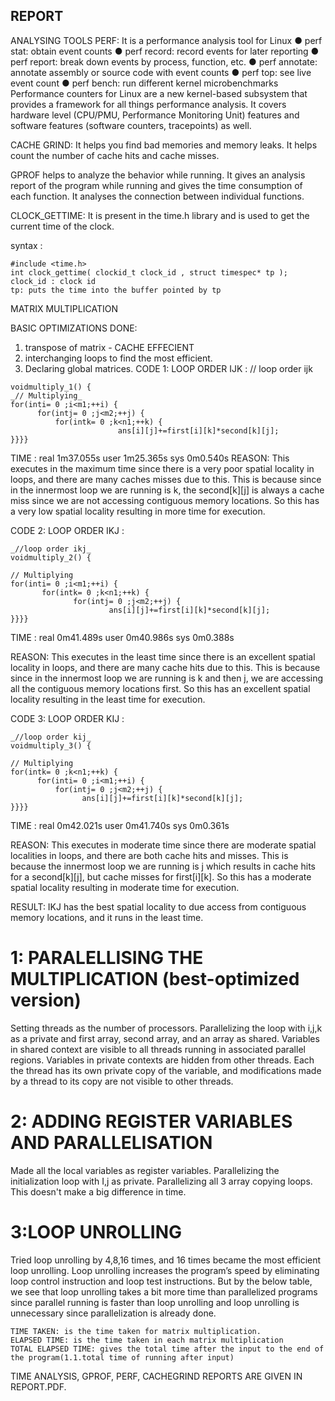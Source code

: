 ## REPORT
ANALYSING TOOLS
PERF: It is a performance analysis tool for Linux
● perf stat: obtain event counts
● perf record: record events for later reporting
● perf report: break down events by process, function, etc.
● perf annotate: annotate assembly or source code with event counts
● perf top: see live event count
● perf bench: run different kernel microbenchmarks
 Performance counters for Linux are a new kernel-based subsystem that provides a framework for all things performance analysis. It covers hardware level (CPU/PMU, Performance Monitoring Unit) features and software features (software counters, tracepoints) as well.

CACHE GRIND: It helps you find bad memories and memory leaks. It helps count the number of cache hits and cache misses.

GPROF helps to analyze the behavior while running. It gives an analysis report of the program while running and gives the time consumption of each function. It analyses the connection between individual functions.

CLOCK_GETTIME: It is present in the time.h library and is used to get the current time of the clock.

syntax :
```
#include <time.h>
int clock_gettime( clockid_t clock_id , struct timespec* tp );
clock_id : clock id
tp: puts the time into the buffer pointed by tp
```
MATRIX MULTIPLICATION

BASIC OPTIMIZATIONS DONE: 
1. transpose of matrix - CACHE EFFECIENT
2. interchanging loops to find the most efficient.
3. Declaring global matrices.
 CODE 1: LOOP ORDER IJK :
 // loop order ijk
```
voidmultiply_1() {
_// Multiplying_
for(inti= 0 ;i<m1;++i) {
      for(intj= 0 ;j<m2;++j) {
          for(intk= 0 ;k<n1;++k) {
                        ans[i][j]+=first[i][k]*second[k][j];
}}}}

```
TIME :
real 1m37.055s
user 1m25.365s
sys 0m0.540s
REASON: This executes in the maximum time since there is a very poor spatial locality in loops, and there are many caches misses due to this. This is because since in the innermost loop we are running is k, the second[k][j] is always a cache miss since we are not accessing contiguous memory locations. So this has a very low spatial locality resulting in more time for execution.

CODE 2: LOOP ORDER IKJ :
```
_//loop order ikj_
voidmultiply_2() {

// Multiplying
for(inti= 0 ;i<m1;++i) {
       for(intk= 0 ;k<n1;++k) {
              for(intj= 0 ;j<m2;++j) {
                      ans[i][j]+=first[i][k]*second[k][j];
}}}}
```
TIME :
real 0m41.489s
user 0m40.986s
sys 0m0.388s

REASON: This executes in the least time since there is an excellent spatial locality in loops, and there are many cache hits due to this. This is because since in the innermost loop we are running is k and then j, we are accessing all the contiguous memory locations first. So this has an excellent spatial locality resulting in the least time for execution.

CODE 3: LOOP ORDER KIJ :
```
_//loop order kij_
voidmultiply_3() {

// Multiplying
for(intk= 0 ;k<n1;++k) {
      for(inti= 0 ;i<m1;++i) {
          for(intj= 0 ;j<m2;++j) {
                ans[i][j]+=first[i][k]*second[k][j];
}}}}
```
TIME :
real 0m42.021s
user 0m41.740s
sys 0m0.361s

REASON: This executes in moderate time since there are moderate spatial localities in loops, and there are both cache hits and misses. This is because the innermost loop we are running is j which results in cache hits for a second[k][j], but cache misses for first[i][k]. So this has a moderate spatial locality resulting in moderate time for execution.

RESULT: IKJ has the best spatial locality to due access from contiguous memory locations, and it runs in the least time.

# 1: PARALELLISING THE MULTIPLICATION (best-optimized version)

Setting threads as the number of processors. Parallelizing the loop with i,j,k as a private and first array, second array, and an array as shared. Variables in shared context are visible to all threads running in associated parallel regions. Variables in private contexts are hidden from other threads. Each
the thread has its own private copy of the variable, and modifications made by a thread to its copy are not visible to other threads.

# 2: ADDING REGISTER VARIABLES AND PARALLELISATION

Made all the local variables as register variables.
Parallelizing the initialization loop with I,j as private.
Parallelizing all 3 array copying loops.
This doesn't make a big difference in time.

# 3:LOOP UNROLLING

Tried loop unrolling by 4,8,16 times, and 16 times became the most efficient loop unrolling. Loop unrolling increases the program’s speed by eliminating loop control instruction and loop test instructions. But by the below table, we see that loop unrolling takes a bit more time than parallelized programs since parallel running is faster than loop unrolling and loop unrolling is unnecessary since parallelization is already done.


```
TIME TAKEN: is the time taken for matrix multiplication.
ELAPSED TIME: is the time taken in each matrix multiplication
TOTAL ELAPSED TIME: gives the total time after the input to the end of the program(1.1.total time of running after input)
```

TIME ANALYSIS, GPROF, PERF, CACHEGRIND REPORTS ARE GIVEN IN REPORT.PDF.
